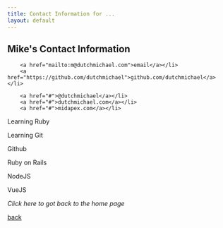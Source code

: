 ```yaml
---
title: Contact Information for ...
layout: default
---
```


## Mike's Contact Information

	    <a href="mailto:m@dutchmichael.com">email</a></li>
	    <a href="https://github.com/dutchmichael">github.com/dutchmichael</a></li>

		<a href="#">@dutchmichael</a></li>
		<a href="#">dutchmichael.com</a></li>
		<a href="#">midapex.com</a></li>

Learning Ruby

Learning Git

Github

Ruby on Rails

NodeJS

VueJS

_Click here to got back to the home page_

[back](./)
